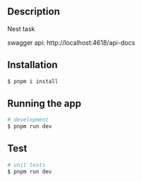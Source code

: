  
## Description

Nest task  

swagger api: http://localhost:4618/api-docs


## Installation

```bash
$ pnpm i install
```

## Running the app

```bash
# development
$ pnpm run dev

```

## Test

```bash
# unit tests
$ pnpm run dev 
```

 